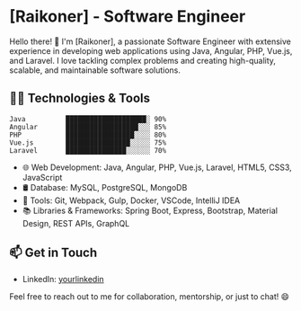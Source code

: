 # [Raikoner] - Software Engineer



Hello there! 👋 I'm [Raikoner], a passionate Software Engineer with extensive experience in developing web applications using Java, Angular, PHP, Vue.js, and Laravel. I love tackling complex problems and creating high-quality, scalable, and maintainable software solutions.

## 👨‍💻 Technologies & Tools

```text
Java          ████████████████████░ 90%
Angular       ██████████████████░░░ 85%
PHP           █████████████████░░░░ 80%
Vue.js        ████████████████░░░░░ 75%
Laravel       ███████████████░░░░░░ 70%
```

- 🌐 Web Development: Java, Angular, PHP, Vue.js, Laravel, HTML5, CSS3, JavaScript
- 🛢️ Database: MySQL, PostgreSQL, MongoDB
- 🔧 Tools: Git, Webpack, Gulp, Docker, VSCode, IntelliJ IDEA
- 📚 Libraries & Frameworks: Spring Boot, Express, Bootstrap, Material Design, REST APIs, GraphQL



## 📫 Get in Touch

- LinkedIn: [yourlinkedin](https://www.linkedin.com/in/elmehdibairouk/)

Feel free to reach out to me for collaboration, mentorship, or just to chat! 😄
